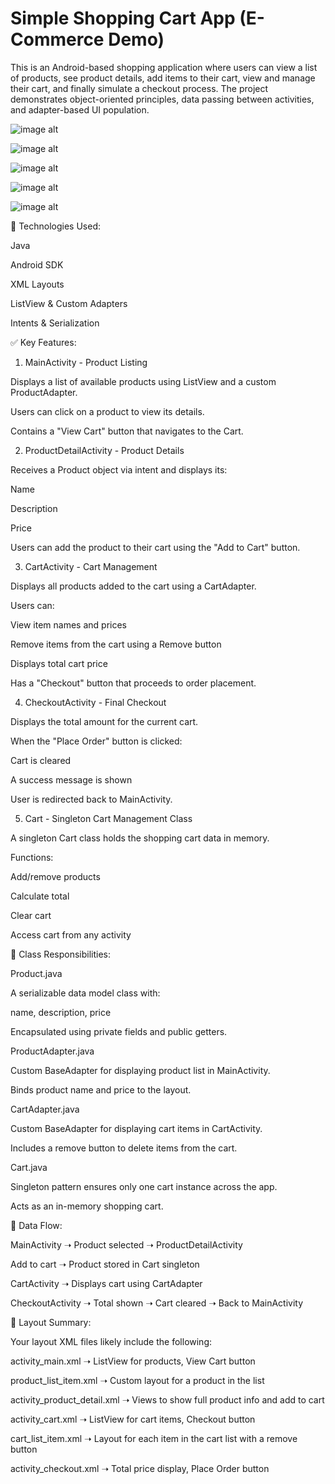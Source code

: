 # Simple Shopping Cart App (E-Commerce Demo)

This is an Android-based shopping application where users can view a list of products, see product details, add items to their cart, view and manage their cart, and finally simulate a checkout process. The project demonstrates object-oriented principles, data passing between activities, and adapter-based UI population.

![image alt](https://github.com/Muzammil-khan-uni/Android-Shopping-App/blob/main/Output%20SS/S1.jpg)

![image alt](https://github.com/Muzammil-khan-uni/Android-Shopping-App/blob/main/Output%20SS/S2.jpg)

![image alt](https://github.com/Muzammil-khan-uni/Android-Shopping-App/blob/main/Output%20SS/S3.jpg)

![image alt](https://github.com/Muzammil-khan-uni/Android-Shopping-App/blob/main/Output%20SS/S4.jpg)

![image alt](https://github.com/Muzammil-khan-uni/Android-Shopping-App/blob/main/Output%20SS/S5.jpg)


🧱 Technologies Used:

Java

Android SDK

XML Layouts

ListView & Custom Adapters

Intents & Serialization

✅ Key Features:

1. MainActivity - Product Listing

Displays a list of available products using ListView and a custom ProductAdapter.

Users can click on a product to view its details.

Contains a "View Cart" button that navigates to the Cart.

2. ProductDetailActivity - Product Details

Receives a Product object via intent and displays its:

Name

Description

Price

Users can add the product to their cart using the "Add to Cart" button.

3. CartActivity - Cart Management

Displays all products added to the cart using a CartAdapter.

Users can:

View item names and prices

Remove items from the cart using a Remove button

Displays total cart price

Has a "Checkout" button that proceeds to order placement.

4. CheckoutActivity - Final Checkout

Displays the total amount for the current cart.

When the "Place Order" button is clicked:

Cart is cleared

A success message is shown

User is redirected back to MainActivity.

5. Cart - Singleton Cart Management Class

A singleton Cart class holds the shopping cart data in memory.

Functions:

Add/remove products

Calculate total

Clear cart

Access cart from any activity

🧾 Class Responsibilities:

Product.java

A serializable data model class with:

name, description, price

Encapsulated using private fields and public getters.

ProductAdapter.java

Custom BaseAdapter for displaying product list in MainActivity.

Binds product name and price to the layout.

CartAdapter.java

Custom BaseAdapter for displaying cart items in CartActivity.

Includes a remove button to delete items from the cart.

Cart.java

Singleton pattern ensures only one cart instance across the app.

Acts as an in-memory shopping cart.

🧩 Data Flow:

MainActivity ➝ Product selected ➝ ProductDetailActivity

Add to cart ➝ Product stored in Cart singleton

CartActivity ➝ Displays cart using CartAdapter

CheckoutActivity ➝ Total shown ➝ Cart cleared ➝ Back to MainActivity

📐 Layout Summary:

Your layout XML files likely include the following:

activity_main.xml ➝ ListView for products, View Cart button

product_list_item.xml ➝ Custom layout for a product in the list

activity_product_detail.xml ➝ Views to show full product info and add to cart

activity_cart.xml ➝ ListView for cart items, Checkout button

cart_list_item.xml ➝ Layout for each item in the cart list with a remove button

activity_checkout.xml ➝ Total price display, Place Order button



